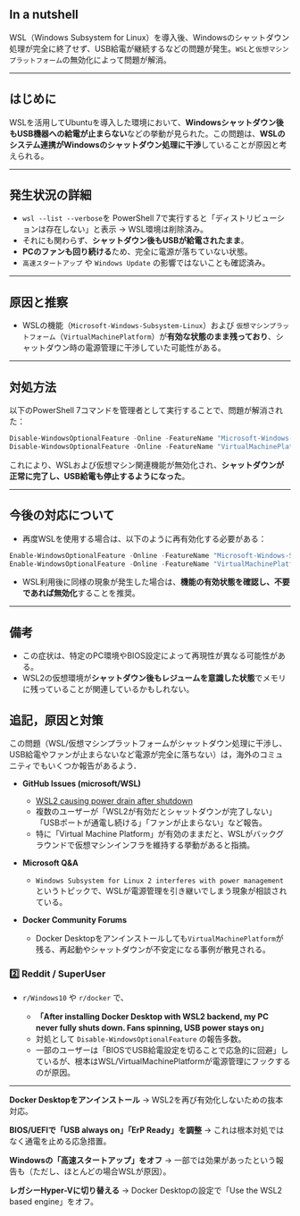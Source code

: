 ## In a nutshell  
WSL（Windows Subsystem for Linux）を導入後、Windowsのシャットダウン処理が完全に終了せず、USB給電が継続するなどの問題が発生。`WSL`と`仮想マシンプラットフォーム`の無効化によって問題が解消。

---

## はじめに  
WSLを活用してUbuntuを導入した環境において、**Windowsシャットダウン後もUSB機器への給電が止まらない**などの挙動が見られた。この問題は、**WSLのシステム連携がWindowsのシャットダウン処理に干渉**していることが原因と考えられる。

---

## 発生状況の詳細  
- `wsl --list --verbose`を PowerShell 7で実行すると「ディストリビューションは存在しない」と表示 → WSL環境は削除済み。
- それにも関わらず、**シャットダウン後もUSBが給電されたまま**。
- **PCのファンも回り続ける**ため、完全に電源が落ちていない状態。
- `高速スタートアップ` や `Windows Update` の影響ではないことも確認済み。

---

## 原因と推察  
- WSLの機能（`Microsoft-Windows-Subsystem-Linux`）および `仮想マシンプラットフォーム`（`VirtualMachinePlatform`）が**有効な状態のまま残っており**、シャットダウン時の電源管理に干渉していた可能性がある。

---

## 対処方法  
以下のPowerShell 7コマンドを管理者として実行することで、問題が解消された：

```powershell
Disable-WindowsOptionalFeature -Online -FeatureName "Microsoft-Windows-Subsystem-Linux"
Disable-WindowsOptionalFeature -Online -FeatureName "VirtualMachinePlatform"
```

これにより、WSLおよび仮想マシン関連機能が無効化され、**シャットダウンが正常に完了し、USB給電も停止するようになった**。

---

## 今後の対応について  
- 再度WSLを使用する場合は、以下のように再有効化する必要がある：

```powershell
Enable-WindowsOptionalFeature -Online -FeatureName "Microsoft-Windows-Subsystem-Linux"
Enable-WindowsOptionalFeature -Online -FeatureName "VirtualMachinePlatform"
```

- WSL利用後に同様の現象が発生した場合は、**機能の有効状態を確認し、不要であれば無効化**することを推奨。

---

## 備考  
- この症状は、特定のPC環境やBIOS設定によって再現性が異なる可能性がある。
- WSL2の仮想環境が**シャットダウン後もレジュームを意識した状態**でメモリに残っていることが関連しているかもしれない。



## 追記，原因と対策

この問題（WSL/仮想マシンプラットフォームがシャットダウン処理に干渉し、USB給電やファンが止まらないなど電源が完全に落ちない）は，海外のコミュニティでもいくつか報告があるよう．



* **GitHub Issues (microsoft/WSL)**

  * [WSL2 causing power drain after shutdown](https://github.com/microsoft/WSL/issues/4699)
  * 複数のユーザーが「WSL2が有効だとシャットダウンが完了しない」「USBポートが通電し続ける」「ファンが止まらない」など報告。
  * 特に「Virtual Machine Platform」が有効のままだと、WSLがバックグラウンドで仮想マシンインフラを維持する挙動があると指摘。


* **Microsoft Q\&A**

  * `Windows Subsystem for Linux 2 interferes with power management` というトピックで、WSLが電源管理を引き継いでしまう現象が相談されている。

* **Docker Community Forums**

  * Docker Desktopをアンインストールしても`VirtualMachinePlatform`が残る、再起動やシャットダウンが不安定になる事例が散見される。

### 2️⃣ Reddit / SuperUser

* `r/Windows10` や `r/docker` で、

  * **「After installing Docker Desktop with WSL2 backend, my PC never fully shuts down. Fans spinning, USB power stays on」**
  * 対処として `Disable-WindowsOptionalFeature` の報告多数。
  * 一部のユーザーは「BIOSでUSB給電設定を切ることで応急的に回避」しているが、根本はWSL/VirtualMachinePlatformが電源管理にフックするのが原因。

---



**Docker Desktopをアンインストール**
→ WSL2を再び有効化しないための抜本対応。

**BIOS/UEFIで「USB always on」「ErP Ready」を調整**
→ これは根本対処ではなく通電を止める応急措置。

**Windowsの「高速スタートアップ」をオフ**
→ 一部では効果があったという報告も（ただし、ほとんどの場合WSLが原因）。

**レガシーHyper-Vに切り替える**
→ Docker Desktopの設定で「Use the WSL2 based engine」をオフ。

